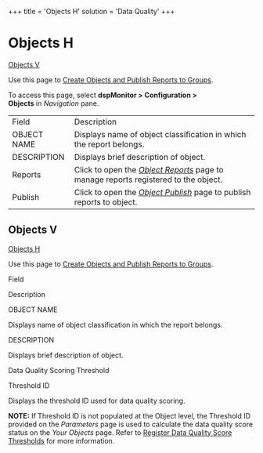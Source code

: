+++
title = 'Objects H'
solution = 'Data Quality'
+++

# Objects H

[Objects V](#Objects)

<div class="use">

Use this page to [Create Objects and Publish Reports to
Groups](../Use_Cases/Create_Objects_and_Publish_Reports_to_Groups).

</div>

To access this page, select **dspMonitor \> Configuration \>
Objects** in *Navigation* pane.

|             |                                                                                                                                                                                           |
| ----------- | ----------------------------------------------------------------------------------------------------------------------------------------------------------------------------------------- |
| Field       | Description                                                                                                                                                                               |
| OBJECT NAME | Displays name of object classification in which the report belongs.                                                                                                                       |
| DESCRIPTION | Displays brief description of object.                                                                                                                                                     |
| Reports     | Click to open the <span style="font-style: italic;">[<span style="font-style: italic;">Object Reports</span>](Object_Reports)</span> page to manage reports registered to the object. |
| Publish     | Click to open the <span style="font-style: italic;">[Object Publish](Object_Publish)</span> page to publish reports to object.                                                        |

## <span id="Objects2"></span>Objects V

<span id="Objects"></span>[Objects H](#Objects_H)

<div class="use">

Use this page to [Create Objects and Publish Reports to
Groups](../Use_Cases/Create_Objects_and_Publish_Reports_to_Groups).

</div>

Field

Description

OBJECT NAME

Displays name of object classification in which the report belongs.

DESCRIPTION

Displays brief description of object.

Data Quality Scoring Threshold

Threshold ID

Displays the threshold ID used for data quality scoring.

**NOTE:** If Threshold ID is not populated at the Object level, the
Threshold ID provided on the *Parameters* page is used to calculate the
data quality score status on the *Your Objects* page. Refer to [Register
Data Quality Score
Thresholds](../Use_Cases/Populate_Configuration_Tables#Register_Data_Quality_Score_Thresholds)
for more information.
